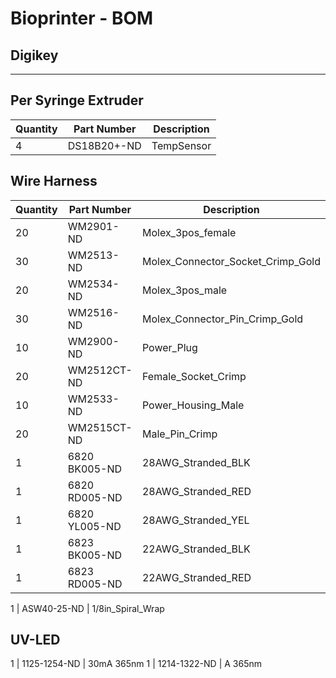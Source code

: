 Bioprinter - BOM
================

## Digikey
-------------

Per Syringe Extruder
--------------------
Quantity  |   Part Number   |   Description                     
----------|-----------------|-----------------------------------                        
4         |  DS18B20+-ND    |  TempSensor                       


Wire Harness
------------
Quantity  |   Part Number   |   Description                     
----------|-----------------|-----------------------------------           
20        |  WM2901-ND      |  Molex_3pos_female                     
30        |  WM2513-ND      |  Molex_Connector_Socket_Crimp_Gold
20        |  WM2534-ND      |  Molex_3pos_male                       
30        |  WM2516-ND      |  Molex_Connector_Pin_Crimp_Gold   
10        |  WM2900-ND      |  Power_Plug                       
20        |  WM2512CT-ND    |  Female_Socket_Crimp              
10        |  WM2533-ND      |  Power_Housing_Male               
20        |  WM2515CT-ND    |  Male_Pin_Crimp                   
1         |  6820 BK005-ND  |  28AWG_Stranded_BLK               
1         |  6820 RD005-ND  |  28AWG_Stranded_RED               
1         |  6820 YL005-ND  |  28AWG_Stranded_YEL               
1         |  6823 BK005-ND  |  22AWG_Stranded_BLK               
1         |  6823 RD005-ND  |  22AWG_Stranded_RED               
             
1         |  ASW40-25-ND    |  1/8in_Spiral_Wrap                

UV-LED
------
1         |  1125-1254-ND   |  30mA 365nm 
1         |  1214-1322-ND   |  A 365nm 